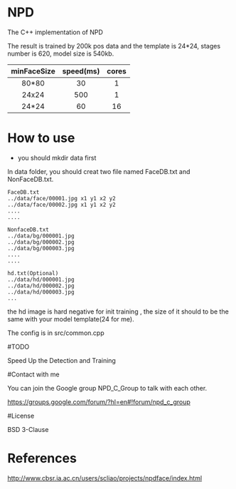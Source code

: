 # NPD

The C++ implementation of NPD

The result is trained by 200k pos data and the template is 24*24, stages number is 620, model size is 540kb.

minFaceSize    |  speed(ms)  | cores  
:-----: | :----:    | :----: 
80*80 |    30     | 1    
24x24 |    500    | 1
24*24 |   60     | 16


# How to use
- you should mkdir data first

In data folder, you should creat two file named FaceDB.txt and NonFaceDB.txt.

```
FaceDB.txt
../data/face/00001.jpg x1 y1 x2 y2
../data/face/00002.jpg x1 y1 x2 y2
....
....
```

```
NonfaceDB.txt
../data/bg/000001.jpg
../data/bg/000002.jpg
../data/bg/000003.jpg
....
....
```

```
hd.txt(Optional)
../data/hd/000001.jpg
../data/hd/000002.jpg
../data/hd/000003.jpg
...
```

the hd image is hard negative for init training , the size of it should to be the same with your model template(24 for me).

The config is in src/common.cpp 

#TODO

Speed Up the Detection and Training

#Contact with me

You can join the Google group NPD_C_Group to talk with each other.

https://groups.google.com/forum/?hl=en#!forum/npd_c_group

#License

BSD 3-Clause

# References

http://www.cbsr.ia.ac.cn/users/scliao/projects/npdface/index.html

